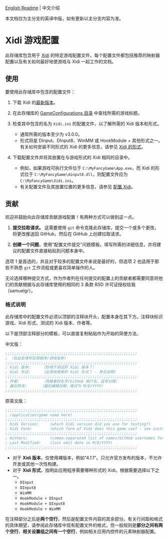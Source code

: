 [English Readme](https://github.com/Kanadeforever/XidiGameConfigurations/blob/master/README.md) | 中文介绍


本文档仅为主分支的英译中版，如有更新以主分支内容为准。

# Xidi 游戏配置

此存储库包含用于 [Xidi](https://www.github.com/samuelgr/Xidi) 的特定游戏配置文件。每个配置文件都包括推荐的映射器配置以及有关如何最好地使游戏与 Xidi 一起工作的文档。


## 使用

要使用此存储库中包含的配置文件：

1. 下载 Xidi 的[最新版本](https://github.com/samuelgr/Xidi/releases)。

1. 在此存储库的 [GameConfigurations 目录](https://github.com/Kanadeforever/XidiGameConfigurations/tree/master/GameConfigurations) 中查找所需的游戏标题。

1. 检查其中包含的名为 `Xidi.ini` 的配置文件，以了解所需的 Xidi 版本和形式。
   - 通常所需的版本至少为 v3.0.0。
   - 形式将是 DInput、DInput8、WinMM 或 HookModule + 其他形式之一。有关如何安装不同形式的 Xidi 的更多信息，请参见 [Xidi 的形式](https://gist.github.com/Kanadeforever/09c2d4ac429cd8b5e42f7afeb8bc2929#xidi%E7%9A%84%E5%BD%A2%E5%BC%8F)。

1. 下载配置文件并将其放置在与游戏形式的 Xidi 相同的目录中。
   - 例如，如果游戏可执行文件位于 `C:\MyFancyGame\App.exe`，而 Xidi 的形式位于 `C:\MyFancyGame\dinput8.dll`，则配置文件应为 `C:\MyFancyGame\Xidi.ini`。
   - 有关配置文件及其放置位置的更多信息，请参见 [配置 Xidi](https://gist.github.com/Kanadeforever/09c2d4ac429cd8b5e42f7afeb8bc2929#%E9%85%8D%E7%BD%AExidi)。


## 贡献

欢迎并鼓励向此存储库贡献游戏配置！有两种方式可以做到这一点。

1. **提交拉取请求。** 这需要使用 `git` 命令克隆此存储库，提交一个或多个更改，将更改推送回 GitHub，然后在 GitHub 上创建拉取请求。

2. **创建一个问题**，使用“配置文件提交”问题模板。填写所需的详细信息，并将建议的配置文件直接粘贴到问题本身中。

选项 1 是首选的，并且对于较多的配置文件来说是最好的，但选项 2 也适用于那些不熟悉 `git` 工作流程或更喜欢简单操作的人。

无论选择哪种提交方式，作为作者列在任何提交的配置上的贡献者都需要同意将他们的贡献根据与此存储库使用的相同的 3 条款 BSD 许可证授权给我（samuelgr）。


### 格式说明

此存储库中的配置文件必须以顶部的注释块开头，配置本身在其下方。注释块标识游戏、Xidi 形式、测试的 Xidi 版本、作者等。

以下是顶部注释部分的模板，可以直接复制粘贴作为开始的简便方法。

中文版：

```ini
;;;;;;;;;;;;;;;;;;;;;;;;;;;;;;;;;;;;;;;;;;;;;;;;;;;;;;;;;;;
; （在此处填写应用程序/游戏名称）
;;;;;;;;;;;;;;;;;;;;;;;;;;;;;;;;;;;;;;;;;;;;;;;;;;;;;;;;;;;
; Xidi 版本:     （你用于测试的 Xidi 版本？）
; Xidi 形式:     （此游戏使用的 Xidi 形式？ - 参见说明）
;;;;;;;;;;;;;;;;;;;;;;;;;;;;;;;;;;;;;;;;;;;;;;;;;;;;;;;;;;;
; 作者:          （贡献者的名字/GitHub 用户名，逗号分隔）
; 最后修改:      （最后编辑日期，格式为 M/D/YYYY）
;;;;;;;;;;;;;;;;;;;;;;;;;;;;;;;;;;;;;;;;;;;;;;;;;;;;;;;;;;;
```

原英文版：

```ini
;;;;;;;;;;;;;;;;;;;;;;;;;;;;;;;;;;;;;;;;;;;;;;;;;;;;;;;;;;;
; (application/game name here)
;;;;;;;;;;;;;;;;;;;;;;;;;;;;;;;;;;;;;;;;;;;;;;;;;;;;;;;;;;;
; Xidi Version:     (which Xidi version did you use for testing?)
; Xidi Form:        (which form of Xidi does this game use? - see instructions)
;;;;;;;;;;;;;;;;;;;;;;;;;;;;;;;;;;;;;;;;;;;;;;;;;;;;;;;;;;;
; Authors:          (comma-separated lsit of names/GitHub usernames for anyone who contributed)
; Last Modified:    (last edit date in M/D/YYYY)
;;;;;;;;;;;;;;;;;;;;;;;;;;;;;;;;;;;;;;;;;;;;;;;;;;;;;;;;;;;
```

 - 对于 **Xidi 版本**，仅使用裸版本，例如“4.1.1”。只允许官方发布的版本，不允许开发或其他一次性构建。
 - 对于 **Xidi 形式**，指明此应用程序需要哪种形式的 Xidi。根据需要选择以下之一。
    - `DInput`
    - `DInput8`
    - `WinMM`
    - `HookModule + DInput`
    - `HookModule + DInput8`
    - `HookModule + WinMM`

在注释部分之后是**两个空行**，然后是配置文件内容的其余部分。有关行间距和格式的具体期望，请参阅此存储库中现有配置文件的格式，但一般规则是**部分之间有两个空行**，**相关设置组之间有一个空行**，例如相关应用内控件的元素映射器配置。
